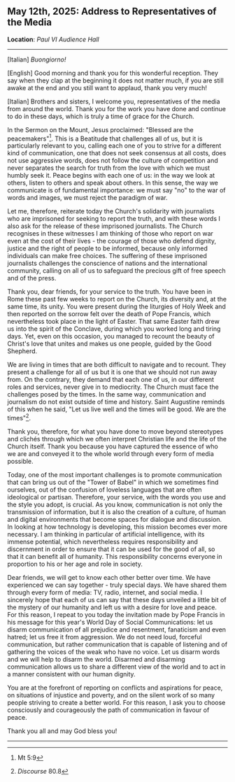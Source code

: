## May 12th, 2025: Address to Representatives of the Media
**Location**: *Paul VI Audience Hall*
___
\[Italian] *Buongiorno!*

\[English] Good morning and thank you for this wonderful reception. They say when they clap at the beginning it does not matter much, if you are still awake at the end and you still want to applaud, thank you very much! 

\[Italian] Brothers and sisters, I welcome you, representatives of the media from around the world. Thank you for the work you have done and continue to do in these days, which is truly a time of grace for the Church. 

In the Sermon on the Mount, Jesus proclaimed: "Blessed are the peacemakers"[^1]. This is a Beatitude that challenges all of us, but it is particularly relevant to you, calling each one of you to strive for a different kind of communication, one that does not seek consensus at all costs, does not use aggressive words, does not follow the culture of competition and never separates the search for truth from the love with which we must humbly seek it. Peace begins with each one of us: in the way we look at others, listen to others and speak about others. In this sense, the way we communicate is of fundamental importance: we must say "no" to the war of words and images, we must reject the paradigm of war.

Let me, therefore, reiterate today the Church's solidarity with journalists who are imprisoned for seeking to report the truth, and with these words I also ask for the release of these imprisoned journalists. The Church recognises in these witnesses I am thinking of those who report on war even at the cost of their lives - the courage of those who defend dignity, justice and the right of people to be informed, because only informed individuals can make free choices. The suffering of these imprisoned journalists challenges the conscience of nations and the international community, calling on all of us to safeguard the precious gift of free speech and of the press. 

Thank you, dear friends, for your service to the truth. You have been in Rome these past few weeks to report on the Church, its diversity and, at the same time, its unity. You were present during the liturgies of Holy Week and then reported on the sorrow felt over the death of Pope Francis, which nevertheless took place in the light of Easter. That same Easter faith drew us into the spirit of the Conclave, during which you worked long and tiring days. Yet, even on this occasion, you managed to recount the beauty of Christ's love that unites and makes us one people, guided by the Good Shepherd. 

We are living in times that are both difficult to navigate and to recount. They present a challenge for all of us but it is one that we should not run away from. On the contrary, they demand that each one of us, in our different roles and services, never give in to mediocrity. The Church must face the challenges posed by the times. In the same way, communication and journalism do not exist outside of time and history. Saint Augustine reminds of this when he said, "Let us live well and the times will be good. We are the times"[^2]. 

Thank you, therefore, for what you have done to move beyond stereotypes and clichés through which we often interpret Christian life and the life of the Church itself. Thank you because you have captured the essence of who we are and conveyed it to the whole world through every form of media possible. 

Today, one of the most important challenges is to promote communication that can bring us out of the "Tower of Babel" in which we sometimes find ourselves, out of the confusion of loveless languages that are often ideological or partisan. Therefore, your service, with the words you use and the style you adopt, is crucial. As you know, communication is not only the transmission of information, but it is also the creation of a culture, of human and digital environments that become spaces for dialogue and discussion. In looking at how technology is developing, this mission becomes ever more necessary. I am thinking in particular of artificial intelligence, with its immense potential, which nevertheless requires responsibility and discernment in order to ensure that it can be used for the good of all, so that it can benefit all of humanity. This responsibility concerns everyone in proportion to his or her age and role in society. 

Dear friends, we will get to know each other better over time. We have experienced we can say together - truly special days. We have shared them through every form of media: TV, radio, internet, and social media. I sincerely hope that each of us can say that these days unveiled a little bit of the mystery of our humanity and left us with a desire for love and peace. For this reason, I repeat to you today the invitation made by Pope Francis in his message for this year's World Day of Social Communications: let us disarm communication of all prejudice and resentment, fanaticism and even hatred; let us free it from aggression. We do not need loud, forceful communication, but rather communication that is capable of listening and of gathering the voices of the weak who have no voice. Let us disarm words and we will help to disarm the world. Disarmed and disarming communication allows us to share a different view of the world and to act in a manner consistent with our human dignity. 

You are at the forefront of reporting on conflicts and aspirations for peace, on situations of injustice and poverty, and on the silent work of so many people striving to create a better world. For this reason, I ask you to choose consciously and courageously the path of communication in favour of peace. 

Thank you all and may God bless you!

___
[^1]: Mt 5:9
[^2]: *Discourse* 80.8
